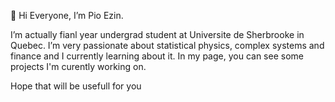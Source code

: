 👋 Hi Everyone, I’m Pio Ezin.

I’m actually fianl year undergrad student at Universite de Sherbrooke in Quebec.
I’m  very passionate about statistical physics, complex systems and finance and I currently learning about it.
In my page, you can see some projects I'm curently working on. 

Hope that will be usefull for you


<!---
AuditoreCode/AuditoreCode is a ✨ special ✨ repository because its `README.md` (this file) appears on your GitHub profile.
You can click the Preview link to take a look at your changes.
--->
